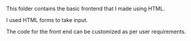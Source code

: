 This folder contains the basic frontend that I made using HTML.

I used HTML forms to take input.

The code for the front end can be customized as per user requirements.
